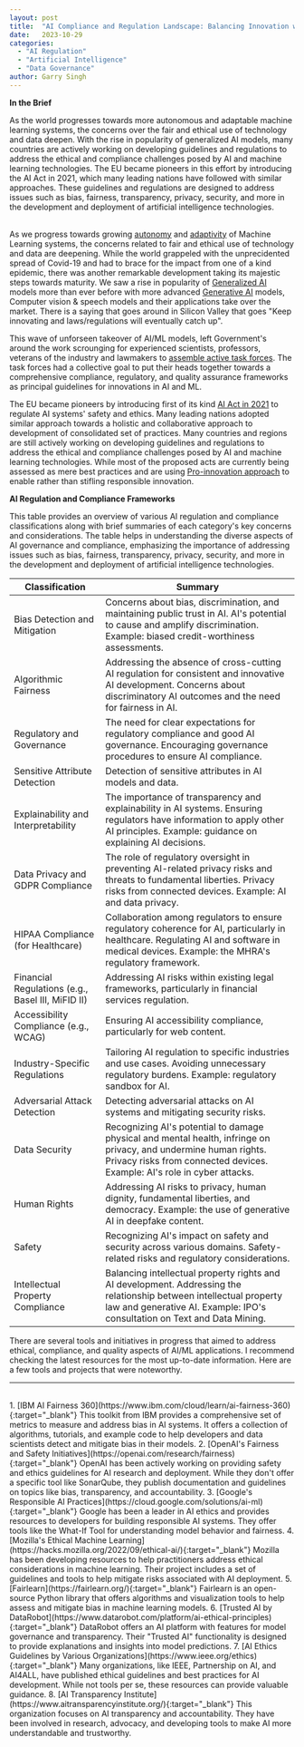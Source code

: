 ```yaml
---
layout: post
title:  "AI Compliance and Regulation Landscape: Balancing Innovation with Ethical Challenges"
date:   2023-10-29
categories: 
  - "AI Regulation"
  - "Artificial Intelligence"
  - "Data Governance"
author: Garry Singh
---
```

<div class="summary">
     <span class="fas fa-robot icon"><b> In the Brief</b></span>
  <p>
    As the world progresses towards more autonomous and adaptable machine learning systems, the concerns over the fair and ethical use of technology and data deepen. With the rise in popularity of generalized AI models, many countries are actively working on developing guidelines and regulations to address the ethical and compliance challenges posed by AI and machine learning technologies. The EU became pioneers in this effort by introducing the AI Act in 2021, which many leading nations have followed with similar approaches. These guidelines and regulations are designed to address issues such as bias, fairness, transparency, privacy, security, and more in the development and deployment of artificial intelligence technologies.
  </p>
</div>
<br>
As we progress towards growing <a href="https://dataconomy.com/2023/03/09/what-is-autonomous-artificial-intelligence/" target="_blank">autonomy</a> and <a href="https://www.gartner.com/en/information-technology/glossary/adaptive-ai" target="_blank">adaptivity</a> of Machine Learning systems, the concerns related to fair and ethical use of technology and data are deepening. While the world grappeled with the unprecidented spread of Covid-19 and had to brace for the impact from one of a kind epidemic, there was another remarkable development taking its majestic steps towards maturity. We saw a rise in popularity of <a href="https://en.wikipedia.org/wiki/Artificial_general_intelligence" target="_blank">Generalized AI</a> models more than ever before with more advanced <a href="https://en.wikipedia.org/wiki/Generative_artificial_intelligence" target="_blank">Generative AI</a> models, Computer vision & speech models and their applications take over the market. There is a saying that goes around in Silicon Valley that goes "Keep innovating and laws/regulations will eventually catch up". 

This wave of unforseen takeover of AI/ML models, left Government's around the work scrounging for experienced scientists, professors, veterans of the industry and lawmakers to <a href="https://www.gov.uk/government/publications/spring-budget-2023/spring-budget-2023-html" target="_blank">assemble active task forces</a>. The task forces had a collective goal to put their heads together towards a comprehensive compliance, regulatory, and quality assurance frameworks as principal guidelines for innovations in AI and ML. 

The EU became pioneers by introducing first of its kind <a href="https://eur-lex.europa.eu/legal-content/EN/TXT/?uri=celex%3A52021PC0206" target="_blank">AI Act in 2021</a> to regulate AI systems' safety and ethics. Many leading nations adopted similar approach towards a holistic and collaborative approach to development of consolidated set of practices. Many countries and regions are still actively working on developing guidelines and regulations to address the ethical and compliance challenges posed by AI and machine learning technologies. While most of the proposed acts are currently being assessed as mere best practices and are using <a href="https://www.gov.uk/government/publications/ai-regulation-a-pro-innovation-approach" target="_blank">Pro-innovation approach</a> to enable rather than stifling responsible innovation.

**AI Regulation and Compliance Frameworks**

This table provides an overview of various AI regulation and compliance classifications along with brief summaries of each category's key concerns and considerations. The table helps in understanding the diverse aspects of AI governance and compliance, emphasizing the importance of addressing issues such as bias, fairness, transparency, privacy, security, and more in the development and deployment of artificial intelligence technologies.

| Classification                     | Summary                                                                                                                                                                                       |
|-----------------------------------|-----------------------------------------------------------------------------------------------------------------------------------------------------------------------------------------------|
| Bias Detection and Mitigation      | Concerns about bias, discrimination, and maintaining public trust in AI. AI's potential to cause and amplify discrimination. Example: biased credit-worthiness assessments.                |
| Algorithmic Fairness               | Addressing the absence of cross-cutting AI regulation for consistent and innovative AI development. Concerns about discriminatory AI outcomes and the need for fairness in AI.            |
| Regulatory and Governance           | The need for clear expectations for regulatory compliance and good AI governance. Encouraging governance procedures to ensure AI compliance.                                          |
| Sensitive Attribute Detection       | Detection of sensitive attributes in AI models and data.                                                                                                                                    |
| Explainability and Interpretability | The importance of transparency and explainability in AI systems. Ensuring regulators have information to apply other AI principles. Example: guidance on explaining AI decisions.     |
| Data Privacy and GDPR Compliance    | The role of regulatory oversight in preventing AI-related privacy risks and threats to fundamental liberties. Privacy risks from connected devices. Example: AI and data privacy.           |
| HIPAA Compliance (for Healthcare)  | Collaboration among regulators to ensure regulatory coherence for AI, particularly in healthcare. Regulating AI and software in medical devices. Example: the MHRA's regulatory framework.  |
| Financial Regulations (e.g., Basel III, MiFID II) | Addressing AI risks within existing legal frameworks, particularly in financial services regulation.                        |
| Accessibility Compliance (e.g., WCAG) | Ensuring AI accessibility compliance, particularly for web content.                                                          |
| Industry-Specific Regulations       | Tailoring AI regulation to specific industries and use cases. Avoiding unnecessary regulatory burdens. Example: regulatory sandbox for AI.                                              |
| Adversarial Attack Detection         | Detecting adversarial attacks on AI systems and mitigating security risks.                                                       |
| Data Security                       | Recognizing AI's potential to damage physical and mental health, infringe on privacy, and undermine human rights. Privacy risks from connected devices. Example: AI's role in cyber attacks. |
| Human Rights                        | Addressing AI risks to privacy, human dignity, fundamental liberties, and democracy. Example: the use of generative AI in deepfake content.                                   |
| Safety                              | Recognizing AI's impact on safety and security across various domains. Safety-related risks and regulatory considerations.  |
| Intellectual Property Compliance    | Balancing intellectual property rights and AI development. Addressing the relationship between intellectual property law and generative AI. Example: IPO's consultation on Text and Data Mining. |



There are several tools and initiatives in progress that aimed to address ethical, compliance, and quality aspects of AI/ML applications. I recommend checking the latest resources for the most up-to-date information. Here are a few tools and projects that were noteworthy.

---
<br>
1. [IBM AI Fairness 360](https://www.ibm.com/cloud/learn/ai-fairness-360){:target="_blank"} This toolkit from IBM provides a comprehensive set of metrics to measure and address bias in AI systems. It offers a collection of algorithms, tutorials, and example code to help developers and data scientists detect and mitigate bias in their models.
2. [OpenAI's Fairness and Safety Initiatives](https://openai.com/research/fairness){:target="_blank"} OpenAI has been actively working on providing safety and ethics guidelines for AI research and deployment. While they don't offer a specific tool like SonarQube, they publish documentation and guidelines on topics like bias, transparency, and accountability.
3. [Google's Responsible AI Practices](https://cloud.google.com/solutions/ai-ml){:target="_blank"} Google has been a leader in AI ethics and provides resources to developers for building responsible AI systems. They offer tools like the What-If Tool for understanding model behavior and fairness.
4. [Mozilla's Ethical Machine Learning](https://hacks.mozilla.org/2022/09/ethical-ai/){:target="_blank"} Mozilla has been developing resources to help practitioners address ethical considerations in machine learning. Their project includes a set of guidelines and tools to help mitigate risks associated with AI deployment.
5. [Fairlearn](https://fairlearn.org/){:target="_blank"} Fairlearn is an open-source Python library that offers algorithms and visualization tools to help assess and mitigate bias in machine learning models.
6. [Trusted AI by DataRobot](https://www.datarobot.com/platform/ai-ethical-principles){:target="_blank"} DataRobot offers an AI platform with features for model governance and transparency. Their "Trusted AI" functionality is designed to provide explanations and insights into model predictions.
7. [AI Ethics Guidelines by Various Organizations](https://www.ieee.org/ethics){:target="_blank"} Many organizations, like IEEE, Partnership on AI, and AI4ALL, have published ethical guidelines and best practices for AI development. While not tools per se, these resources can provide valuable guidance.
8. [AI Transparency Institute](https://www.aitransparencyinstitute.org/){:target="_blank"} This organization focuses on AI transparency and accountability. They have been involved in research, advocacy, and developing tools to make AI more understandable and trustworthy.

<!-- Rest of your markdown content here -->
